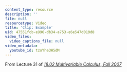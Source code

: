 ```yaml
---
content_type: resource
description: ''
file: null
resourcetype: Video
title: 'Clip: Example'
uid: 47551fcb-e996-db34-a753-e6e547d019d8
video_files:
  video_captions_file: null
video_metadata:
  youtube_id: tzoYhe3H5dM
---
```


From Lecture 31 of [_18.02 Multivariable Calculus, Fall 2007_](/courses/18-02-multivariable-calculus-fall-2007/pages/video-lectures)